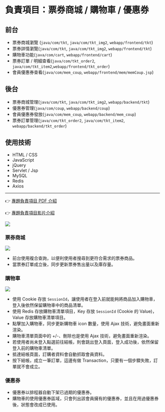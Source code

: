 # 負責項目：票券商城 / 購物車 / 優惠券

## 前台
- 票券商城瀏覽 (`java/com/tkt`,  `java/com/tkt_img2`,  `webapp/frontend/tkt`)
- 票券詳情瀏覽(`java/com/tkt`, `java/com/tkt_img2`,  `webapp/frontend/tkt`)
- 購物車功能(`java/com/cart`, `webapp/frontend/cart`)
- 票券訂單 / 明細查看(`java/com/tkt_order2`, `java/com/tkt_item2`,`webapp/frontend/tkt_order`)
- 會員優惠券查看(`java/com/mem_coup`, `webapp/frontend/mem/memCoup.jsp`)

## 後台
- 票券商城管理(`java/com/tkt`, `java/com/tkt_img2`, `webapp/backend/tkt`)
- 優惠券管理(`java/com/coup`,  `webapp/backend/coup`)
- 會員優惠券發放(`java/com/mem_coup`,  `webapp/backend/mem_coup`)
- 票券訂單管理(`java/com/tkt_order2`, `java/com/tkt_item2`, `webapp/backend/tkt_order`)

## 使用技術
- HTML / CSS
- JavaScript
- jQuery
- Servlet / Jsp
- MySQL
- Redis
- Axios

---

👉 [專題負責項目 PDF 介紹](https://drive.google.com/file/d/1EbpLdg3gATd8yoa5kTOA2BscRhyE-rRb/view?usp=sharing)

👉 [專題負責項目影片介紹](https://drive.google.com/file/d/1w5j-y5IRRHUsMDHm5Ofhq9QzXOvQ84RV/view?usp=sharing)


![](https://i.imgur.com/eryyz6l.jpg)




### 票券商城
![](https://i.imgur.com/jf4FTmB.png)

- 前台使用複合查詢，以便利使用者搜尋到更符合需求的票券商品。
- 當票券訂單成立後，同步更新票券售出量以及庫存量。


### 購物車
![](https://i.imgur.com/y5DbDO5.png)

- 使用 Cookie 存放 `SessionId`，讓使用者在登入前就能夠將商品加入購物車，登入後依然保留購物車中的商品清單。
- 使用 Redis 存放購物車清單項目，Key 存放 `SessionId` (Cookie 的 Value)，Value 存放購物車清單項目。
- 點擊加入購物車，同步更新購物車 icon 數量，使用 Ajax 技術，避免畫面重新渲染。
- 購物車清單頁面中的 +/-、刪除也是使用 Ajax 技術，避免畫面重新渲染。
- 若使用者尚未登入點選前往結帳，則會跳出登入頁面，登入成功後，依然保留登入前的購物車清單。
- 抵達結帳頁面，訂購者資料會自動抓取會員資料。
- 按下結帳，成立一筆訂單，這邊有做 Transaction，只要有一個步驟失敗，訂單就不會成立。

### 優惠券
- 優惠券以排程器自動下架已過期的優惠券。
- 購物車的使用優惠券區域，只會列出該會員擁有的優惠券，並且在用過優惠券後，狀態會改成已使用。




